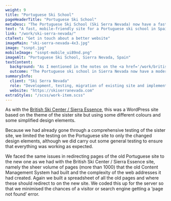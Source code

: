 ```yaml
---
weight: 9
title: "Portuguese Ski School"
pageHeaderTitle: "Portuguese Ski School"
metaDesc: "The Portuguese Ski School (Ski Serra Nevada) now have a fast, modern, mobile-responsive website to help them grow and attract more clients."
text: "A fast, mobile-friendly site for a Portuguese ski school in Spain. The design of this site is intentionally similar to the British Ski Center site, as the owners are a couple, but needed distinct sites to target their different audiences."
link: "/work/ski-serra-nevada/"
ctaText: "Get in touch about a better website"
imageMain: "ski-serra-nevada-4x3.jpg"
image: "ssnpt.jpg"
mobileImage: "ssnpt-mobile_ui89nd.png"
imageAlt: "Portuguese Ski School, Sierra Nevada, Spain"
textContent:
  background: "As I mentioned in the notes on the <a href='/work/british-ski-center-sierra-essence/'>British Ski Center / Sierra Essence</a> site, the Portuguese ski school site was entangled with the two other sites previously and had content in common with these. Given the connections between the Portuguese site, Ski Serra Nevada, and British Ski Center / Sierra Essence, it made sense for the new sites to have a similar design but they needed to be separate. In addition, the Ski Serra Nevada was simplified as they don’t deal with the accommodation, transfers and facilities handled by Sierra Essence."
  outcome: "The Portuguese ski school in Sierra Nevada now have a modern, fast responsive website that is more attractive to clients. Again, feedback has been excellent and we have moved into maintenance and support mode now, ensuring everything is running smoothly and making any small changes as necessary."
summaryInfo:
  client: "Ski Serra Nevada"
  role: "Development, testing, migration of existing site and implementation."
  website: "https://skiserranevada.com"
extraStyles: "/scss/work-item.scss"
---
```


As with the [British Ski Center / Sierra Essence](/work/british-ski-center-sierra-essence/), this was a WordPress site based on the theme of the sister site but using some different colours and some simplified design elements.

Because we had already gone through a comprehensive testing of the sister site, we limited the testing on the Portuguese site to only the changed design elements, although we did carry out some general testing to ensure that everything was working as expected.

We faced the same issues in redirecting pages of the old Portuguese site to the new one as we had with the British Ski Center / Sierra Essence site, namely the sheer volume of pages (more than 1000) that the old Content Management System had built and the complexity of the web addresses it had created. Again we built a spreadsheet of all the old pages and where these should redirect to on the new site. We coded this up for the server so that we minimised the chances of a visitor or search engine getting a ‘page not found’ error.
